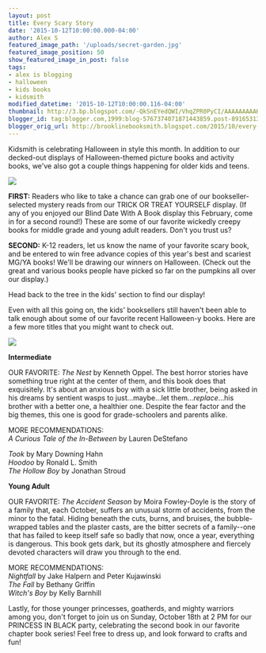 ```yaml
---
layout: post
title: Every Scary Story
date: '2015-10-12T10:00:00.000-04:00'
author: Alex S
featured_image_path: '/uploads/secret-garden.jpg'
featured_image_position: 50
show_featured_image_in_post: false
tags:
- alex is blogging
- halloween
- kids books
- kidsmith
modified_datetime: '2015-10-12T10:00:00.116-04:00'
thumbnail: http://3.bp.blogspot.com/-QkSnEYedQWI/VhqZPR0PyCI/AAAAAAAAAK8/3bQtj4yA-sc/s72-c/IMG_1379.JPG
blogger_id: tag:blogger.com,1999:blog-5767374071871443859.post-8916531343538854095
blogger_orig_url: http://brooklinebooksmith.blogspot.com/2015/10/every-scary-story.html
---
```

Kidsmith is celebrating Halloween in style this month. In addition to our decked-out displays of Halloween-themed picture books and activity books, we've also got a couple things happening for older kids and teens.  

[![](http://3.bp.blogspot.com/-QkSnEYedQWI/VhqZPR0PyCI/AAAAAAAAAK8/3bQtj4yA-sc/s320/IMG_1379.JPG)](http://3.bp.blogspot.com/-QkSnEYedQWI/VhqZPR0PyCI/AAAAAAAAAK8/3bQtj4yA-sc/s1600/IMG_1379.JPG)

**FIRST:** Readers who like to take a chance can grab one of our bookseller-selected mystery reads from our TRICK OR TREAT YOURSELF display. (If any of you enjoyed our Blind Date With A Book display this February, come in for a second round!) These are some of our favorite wickedly creepy books for middle grade and young adult readers. Don't you trust us?  

**SECOND:** K-12 readers, let us know the name of your favorite scary book, and be entered to win free advance copies of this year's best and scariest MG/YA books! We'll be drawing our winners on Halloween. (Check out the great and various books people have picked so far on the pumpkins all over our display.)  

Head back to the tree in the kids' section to find our display!  

Even with all this going on, the kids' booksellers still haven't been able to talk enough about some of our favorite recent Halloween-y books. Here are a few more titles that you might want to check out.  

[![](http://3.bp.blogspot.com/-AmuH-l1fybk/Vhqa68n9kKI/AAAAAAAAALI/Xkjk8PRjxEg/s320/IMG_1428.JPG)](http://3.bp.blogspot.com/-AmuH-l1fybk/Vhqa68n9kKI/AAAAAAAAALI/Xkjk8PRjxEg/s1600/IMG_1428.JPG)

**Intermediate**

OUR FAVORITE: _The Nest_ by Kenneth Oppel. The best horror stories have something true right at the center of them, and this book does that exquisitely. It's about an anxious boy with a sick little brother, being asked in his dreams by sentient wasps to just...maybe...let them..._replace_...his brother with a better one, a healthier one. Despite the fear factor and the big themes, this one is good for grade-schoolers and parents alike.  

MORE RECOMMENDATIONS:  
_A Curious Tale of the In-Between_ by Lauren DeStefano

_Took_ by Mary Downing Hahn  
_Hoodoo_ by Ronald L. Smith  
_The Hollow Boy_ by Jonathan Stroud  

**Young Adult**

OUR FAVORITE: _The Accident Season_ by Moira Fowley-Doyle is the story of a family that, each October, suffers an unusual storm of accidents, from the minor to the fatal. Hiding beneath the cuts, burns, and bruises, the bubble-wrapped tables and the plaster casts, are the bitter secrets of a family--one that has failed to keep itself safe so badly that now, once a year, everything is dangerous. This book gets dark, but its ghostly atmosphere and fiercely devoted characters will draw you through to the end.  

MORE RECOMMENDATIONS:  
_Nightfall_ by Jake Halpern and Peter Kujawinski  
_The Fall_ by Bethany Griffin  
_Witch's Boy_ by Kelly Barnhill  

Lastly, for those younger princesses, goatherds, and mighty warriors among you, don't forget to join us on Sunday, October 18th at 2 PM for our PRINCESS IN BLACK party, celebrating the second book in our favorite chapter book series! Feel free to dress up, and look forward to crafts and fun!